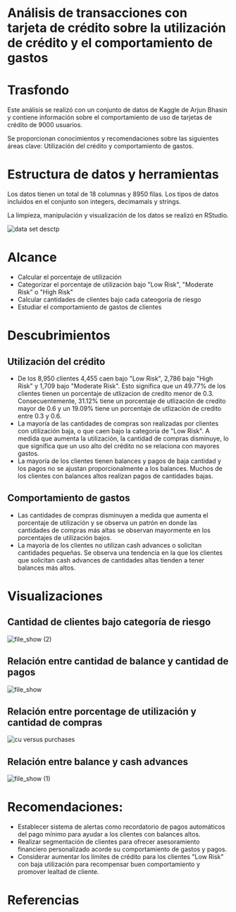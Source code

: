 # Análisis de transacciones con tarjeta de crédito sobre la utilización de crédito y el comportamiento de gastos

# Trasfondo

Este análisis se realizó con un conjunto de datos de Kaggle de Arjun Bhasin y contiene información sobre el comportamiento de uso de tarjetas de crédito de 9000 usuarios.

Se proporcionan conocimientos y recomendaciones sobre las siguientes áreas clave: Utilización del crédito y comportamiento de gastos.

# Estructura de datos y herramientas

Los datos tienen un total de 18 columnas y 8950 filas. Los tipos de datos incluidos en el conjunto son integers, decimamals y strings.

La limpieza, manipulación y visualización de los datos se realizó en RStudio.

![data set desctp](https://github.com/user-attachments/assets/a8061959-c728-45d6-8fba-8b42e9d10a32)

# Alcance 
 * Calcular el porcentaje de utilización
 * Categorizar el porcentaje de utilización bajo "Low Risk", "Moderate Risk" o "High Risk"
 * Calcular cantidades de clientes bajo cada cateogoría de riesgo
 * Estudiar el comportamiento de gastos de clientes

# Descubrimientos
## Utilización del crédito
* De los 8,950 clientes 4,455 caen bajo "Low Risk", 2,786 bajo "High Risk" y 1,709 bajo "Moderate Risk". Esto significa que un 49.77% de los clientes tienen un porcentaje de utlizacion de credito menor de 0.3. Consecuentemente, 31.12% tiene un porcentaje de utlización de credito mayor de 0.6 y un 19.09% tiene un porcentaje de utlización de credito entre 0.3 y 0.6. 
* La mayoría de las cantidades de compras son realizadas por clientes con utilización baja, o que caen bajo la categoria de "Low Risk". A medida que aumenta la utilización, la cantidad de compras disminuye, lo que significa que un uso alto del crédito no se relaciona con mayores gastos.
* La mayoría de los clientes tienen balances y pagos de baja cantidad y los pagos no se ajustan proporcionalmente a los balances. Muchos de los clientes con balances altos realizan pagos de cantidades bajas.

## Comportamiento de gastos
  * Las cantidades de compras disminuyen a medida que aumenta el porcentaje de utilización y se observa un patrón en donde las cantidades de compras más altas se observan mayormente en los porcentajes de utilización bajos.
  * La mayoría de los clientes no utilizan cash advances o solicitan cantidades pequeñas. Se observa una tendencia en la que los clientes que solicitan cash advances de cantidades altas tienden a tener balances más altos.

# Visualizaciones 
## Cantidad de clientes bajo categoría de riesgo 
![file_show (2)](https://github.com/user-attachments/assets/83588aef-283e-413d-ba08-8d19373cfce8)

## Relación entre cantidad de balance y cantidad de pagos
![file_show](https://github.com/user-attachments/assets/7e6e72c7-1c9b-4ac4-9010-e84dfcf5f49f)

## Relación entre porcentage de utilización y cantidad de compras
![cu versus purchases](https://github.com/user-attachments/assets/26a13b61-242c-4099-b4e7-63edeb8960fd)

## Relación entre balance y cash advances 
![file_show (1)](https://github.com/user-attachments/assets/8a9ec978-dc3a-46c6-9b6e-7027fd04677d)


# Recomendaciones:
* Establecer sistema de alertas como recordatorio de pagos automáticos del pago mínimo para ayudar a los clientes con balances altos.
* Realizar segmentación de clientes para ofrecer asesoramiento financiero personalizado acorde su comportamiento de gastos y pagos.
* Considerar aumentar los límites de crédito para los clientes "Low Risk" con baja utilización para recompensar buen comportamiento y promover lealtad de cliente.

# Referencias
